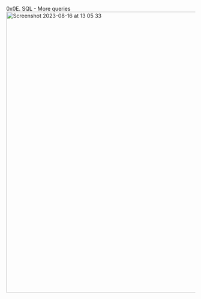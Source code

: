 0x0E. SQL - More queries 
<img width="750" alt="Screenshot 2023-08-16 at 13 05 33" src="https://github.com/Abstaina44/alx-higher_level_programming/assets/48015890/df12bccc-63ce-4376-81d2-dcedfa0c7d07">
